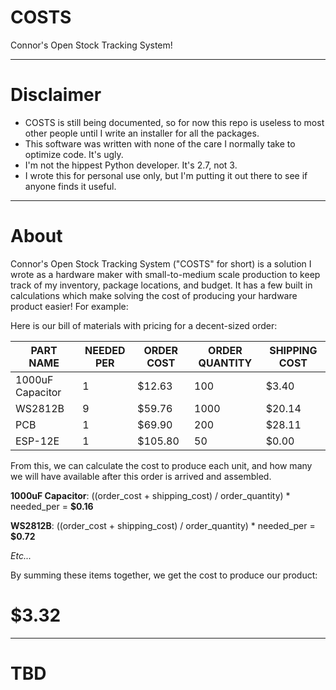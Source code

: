 # COSTS
Connor's Open Stock Tracking System!

----------
# Disclaimer

- COSTS is still being documented, so for now this repo is useless to most other people until I write an installer for all the packages.
- This software was written with none of the care I normally take to optimize code. It's ugly.
- I'm not the hippest Python developer. It's 2.7, not 3.
- I wrote this for personal use only, but I'm putting it out there to see if anyone finds it useful.

----------
# About

Connor's Open Stock Tracking System ("COSTS" for short) is a solution I wrote as a hardware maker with small-to-medium scale production to keep track of my inventory, package locations, and budget. It has a few built in calculations which make solving the cost of producing your hardware product easier! For example:

Here is our bill of materials with pricing for a decent-sized order:

|  **PART NAME**   | **NEEDED PER** | **ORDER COST** | **ORDER QUANTITY** | **SHIPPING COST** |
|------------------|----------------|----------------|--------------------|-------------------|
| 1000uF Capacitor | 1              | $12.63         | 100                | $3.40             |
| WS2812B          | 9              | $59.76         | 1000               | $20.14            |
| PCB              | 1              | $69.90         | 200                | $28.11            |
| ESP-12E          | 1              | $105.80        | 50                 | $0.00             |

From this, we can calculate the cost to produce each unit, and how many we will have available after this order is arrived and assembled.

**1000uF Capacitor**: ((order_cost + shipping_cost) / order_quantity) * needed_per = **$0.16**

**WS2812B**: ((order_cost + shipping_cost) / order_quantity) * needed_per = **$0.72**

*Etc...*

By summing these items together, we get the cost to produce our product:
# $3.32

----------

# TBD
